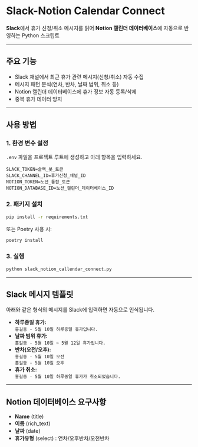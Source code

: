 # Slack-Notion Calendar Connect

**Slack**에서 휴가 신청/취소 메시지를 읽어 **Notion 캘린더 데이터베이스**에 자동으로 반영하는 Python 스크립트

---

## 주요 기능

- Slack 채널에서 최근 휴가 관련 메시지(신청/취소) 자동 수집
- 메시지 패턴 분석(연차, 반차, 날짜 범위, 취소 등)
- Notion 캘린더 데이터베이스에 휴가 정보 자동 등록/삭제
- 중복 휴가 데이터 방지

---

## 사용 방법

### 1. 환경 변수 설정

`.env` 파일을 프로젝트 루트에 생성하고 아래 항목을 입력하세요.

```env
SLACK_TOKEN=슬랙_봇_토큰
SLACK_CHANNEL_ID=휴가신청_채널_ID
NOTION_TOKEN=노션_통합_토큰
NOTION_DATABASE_ID=노션_캘린더_데이터베이스_ID
```

### 2. 패키지 설치

```bash
pip install -r requirements.txt
```
또는 Poetry 사용 시:
```bash
poetry install
```

### 3. 실행

```bash
python slack_notion_callendar_connect.py
```

---

## Slack 메시지 템플릿

아래와 같은 형식의 메시지를 Slack에 입력하면 자동으로 인식됩니다.

- **하루종일 휴가:**  
  `홍길동 - 5월 10일 하루종일 휴가입니다.`
- **날짜 범위 휴가:**  
  `홍길동 - 5월 10일 ~ 5월 12일 휴가입니다.`
- **반차(오전/오후):**  
  `홍길동 - 5월 10일 오전`  
  `홍길동 - 5월 10일 오후`
- **휴가 취소:**  
  `홍길동 - 5월 10일 하루종일 휴가가 취소되었습니다.`

---

## Notion 데이터베이스 요구사항

- **Name** (title)
- **이름** (rich_text)
- **날짜** (date)
- **휴가유형** (select) : 연차/오후반차/오전반차